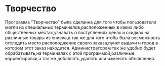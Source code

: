 # Творчество 
Программа  "Творчество" была сделанна для того чтобы пользователи могли из специальных терминалов,расположенных в каких либо общественных местах,узнавать о поступлениях,ценах и скидках на различные товары из списка,а так же для того чтобы была возможность отследить место располоджение своего заказа,пункт выдачи и город в котором этот заказ находится.
Администраторам так же удобно будет обрабатывать,на терминалах с этой программой,различные корректировки,а так же добавлять,удалять или изменять объявления.
